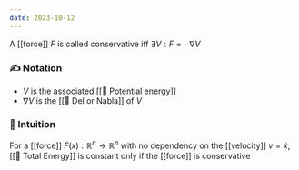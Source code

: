 ```yaml
---
date: 2023-10-12
---
```

A [[force]] $F$ is called conservative iff $\exists V: F = - \nabla V$
### ✍️ Notation
- $V$ is the associated [[📘 Potential energy]]
- $\nabla V$ is the [[📘 Del or Nabla]] of $V$
### 💭 Intuition
For a [[force]] $F(x) : \mathbb{R}^n \rightarrow \mathbb{R}^n$ with no dependency on the [[velocity]] $v = \dot x$, [[📘 Total Energy]] is constant only if the [[force]] is conservative